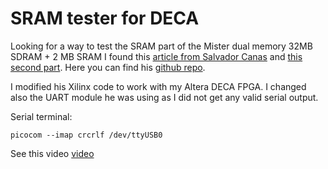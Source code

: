 # SRAM tester for DECA

Looking for a way to test the SRAM part of the Mister dual memory 32MB SDRAM + 2 MB SRAM I found this [article from Salvador Canas](https://projects.digilentinc.com/salvador-canas/a-practical-introduction-to-sram-memories-using-an-fpga-i-3f3992) and [this second part](https://projects.digilentinc.com/salvador-canas/a-practical-introduction-to-sram-memories-using-an-fpga-ii-a18801).  Here you can find his [github repo](https://github.com/salcanmor/SRAM-tester-for-Cmod-A7-35T/tree/master/basic%20controller).


I modified his Xilinx code to work with my Altera DECA FPGA. I changed also the UART module he was using as I did not get any valid serial output.

Serial terminal:   

```
picocom --imap crcrlf /dev/ttyUSB0 
```

See this video  [video](deca_sram.mp4)

